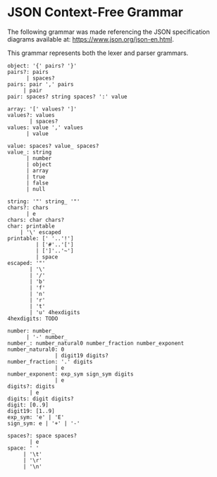 # JSON Context-Free Grammar

The following grammar was made referencing the JSON specification diagrams
available at: <https://www.json.org/json-en.html>.

This grammar represents both the lexer and parser grammars.

```
object: '{' pairs? '}'
pairs?: pairs
      | spaces?
pairs: pair ',' pairs
     | pair
pair: spaces? string spaces? ':' value

array: '[' values? ']'
values?: values
       | spaces?
values: value ',' values
      | value

value: spaces? value_ spaces?
value_: string
      | number
      | object
      | array
      | true
      | false
      | null

string: '"' string_ '"'
chars?: chars
      | e
chars: char chars?
char: printable
    | '\' escaped
printable: [' '..'!']
         | ['#'..'[']
         | [']'..'~']
         | space
escaped: '"'
       | '\'
       | '/'
       | 'b'
       | 'f'
       | 'n'
       | 'r'
       | 't'
       | 'u' 4hexdigits
4hexdigits: TODO

number: number_
      | '-' number_
number_: number_natural0 number_fraction number_exponent
number_natural0: 0
               | digit19 digits?
number_fraction: '.' digits
               | e
number_exponent: exp_sym sign_sym digits
               | e
digits?: digits
       | e
digits: digit digits?
digit: [0..9]
digit19: [1..9]
exp_sym: 'e' | 'E'
sign_sym: e | '+' | '-'

spaces?: space spaces?
       | e
space: ' '
     | '\t'
     | '\r'
     | '\n'
```
